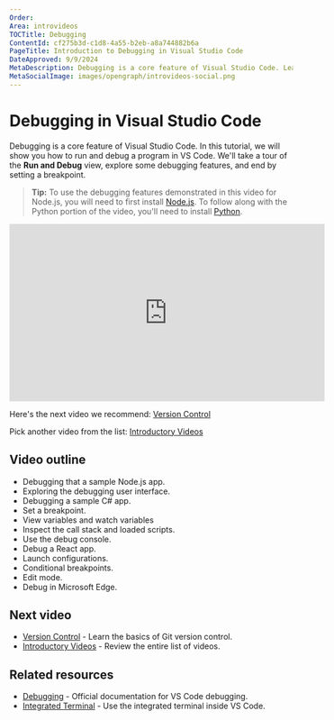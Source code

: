 ```yaml
---
Order:
Area: introvideos
TOCTitle: Debugging
ContentId: cf275b3d-c1d8-4a55-b2eb-a8a744882b6a
PageTitle: Introduction to Debugging in Visual Studio Code
DateApproved: 9/9/2024
MetaDescription: Debugging is a core feature of Visual Studio Code. Learn how to configure and use the Node.js debugger in this introductory video.
MetaSocialImage: images/opengraph/introvideos-social.png
---
```

# Debugging in Visual Studio Code

Debugging is a core feature of Visual Studio Code. In this tutorial, we will show you how to run and debug a program in VS Code. We'll take a tour of the **Run and Debug** view, explore some debugging features, and end by setting a breakpoint.

> **Tip:** To use the debugging features demonstrated in this video for Node.js, you will need to first install [Node.js](https://nodejs.org). To follow along with the Python portion of the video, you'll need to install [Python](https://www.python.org/downloads/).

<iframe width="560" height="315" src="https://www.youtube-nocookie.com/embed/3HiLLByBWkg" title="Getting started with debugging in VS Code" frameborder="0" allow="accelerometer; autoplay; clipboard-write; encrypted-media; gyroscope; picture-in-picture" allowfullscreen></iframe>

Here's the next video we recommend: [Version Control](/docs/introvideos/versioncontrol.md)

Pick another video from the list: [Introductory Videos](/docs/getstarted/introvideos.md)

## Video outline

* Debugging that a sample Node.js app.
* Exploring the debugging user interface.
* Debugging a sample C# app.
* Set a breakpoint.
* View variables and watch variables
* Inspect the call stack and loaded scripts.
* Use the debug console.
* Debug a React app.
* Launch configurations.
* Conditional breakpoints.
* Edit mode.
* Debug in Microsoft Edge.

## Next video

* [Version Control](/docs/introvideos/versioncontrol.md) - Learn the basics of Git version control.
* [Introductory Videos](/docs/getstarted/introvideos.md) - Review the entire list of videos.

## Related resources

* [Debugging](/docs/debugtest/debugging.md) - Official documentation for VS Code debugging.
* [Integrated Terminal](/docs/terminal/basics.md) - Use the integrated terminal inside VS Code.
